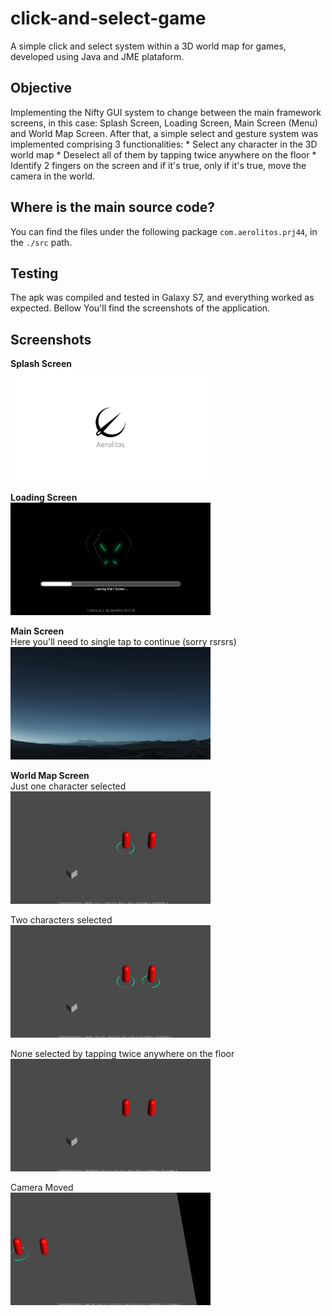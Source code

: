 # click-and-select-game
A simple click and select system within a 3D world map for games, developed using Java and JME plataform.

<h2>Objective</h2>
Implementing the Nifty GUI system to change between the main framework screens, in this case: Splash Screen, Loading Screen, Main Screen (Menu) and World Map Screen.
After that, a simple select and gesture system was implemented comprising 3 functionalities:
* Select any character in the 3D world map
* Deselect all of them by tapping twice anywhere on the floor
* Identify 2 fingers on the screen and if it's true, only if it's true, move the camera in the world.

## Where is the main source code?
You can find the files under the following package `com.aerolitos.prj44`, in the `./src` path.

## Testing 
The apk was compiled and tested in Galaxy S7, and everything worked as expected. Bellow You'll find the screenshots of the application.

## Screenshots
<strong>Splash Screen</strong>
<br><img src="https://github.com/pfirmino/click-and-select-game/blob/master/screenshots/01_splashscreen.jpg?raw=true" width="320">

<strong>Loading Screen</strong>
<br><img src="https://github.com/pfirmino/click-and-select-game/blob/master/screenshots/02_loadingScreen.jpg?raw=true" width="320">

<strong>Main Screen</strong><br>
Here you'll need to single tap to continue (sorry rsrsrs)
<br><img src="https://github.com/pfirmino/click-and-select-game/blob/master/screenshots/03_mainscreen.jpg?raw=true" width="320">

<strong>World Map Screen</Strong><br>
Just one character selected
<br><img src="https://github.com/pfirmino/click-and-select-game/blob/master/screenshots/04_1_worldMap.jpg?raw=true" width="320">

Two characters selected
<br><img src="https://github.com/pfirmino/click-and-select-game/blob/master/screenshots/04_2_worldMap.jpg?raw=true" width="320">

None selected by tapping twice anywhere on the floor
<br><img src="https://github.com/pfirmino/click-and-select-game/blob/master/screenshots/04_3_worldMap.jpg?raw=true" width="320">

Camera Moved
<br><img src="https://github.com/pfirmino/click-and-select-game/blob/master/screenshots/04_4_worldMap.jpg?raw=true" width="320">

